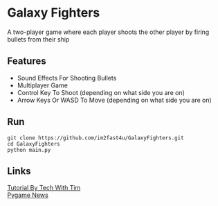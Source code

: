 # Galaxy Fighters
A two-player game where each player shoots the 
other player by firing bullets from their ship
## Features
* Sound Effects For Shooting Bullets
* Multiplayer Game
* Control Key To Shoot (depending on what side you are on)
* Arrow Keys Or WASD To Move (depending on what side you are on)
## Run
```
git clone https://github.com/im2fast4u/GalaxyFighters.git
cd GalaxyFighters
python main.py
```
## Links
[Tutorial By Tech With Tim](https://www.youtube.com/watch?v=jO6qQDNa2UY)\
[Pygame News](https://www.pygame.org/news)
